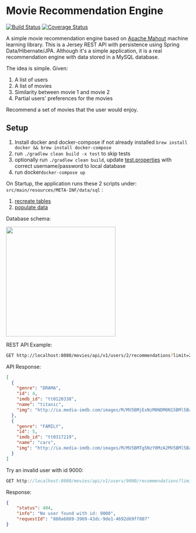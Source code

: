 Movie Recommendation Engine
=====================================
[![Build Status](https://travis-ci.org/julesbond007/movie-recommendation-api.svg?branch=master)](https://travis-ci.org/julesbond007/movie-recommendation-api)
[![Coverage Status](https://coveralls.io/repos/github/julesbond007/movie-recommendation-api/badge.svg?branch=master)](https://coveralls.io/github/julesbond007/movie-recommendation-api?branch=master)

A simple movie recommendation engine based on [Apache Mahout](https://mahout.apache.org/) machine learning library.  This is a Jersey REST API with persistence using Spring Data/Hibernate/JPA.  Although it's a simple application, it is a real recommendation engine with data stored in a MySQL database.  

The idea is simple. Given:

<ol>
    <li> A list of users</li>
    <li> A list of movies</li>
    <li> Similarity between movie 1 and movie 2</li>
    <li> Partial users' preferences for the movies</li>
</ol>

Recommend a set of movies that the user would enjoy.

Setup
-------
1. Install docker and docker-compose if not already installed `brew install docker && brew install docker-compose`
2. run `./gradlew clean build -x test` to skip tests
3. optionally run `./gradlew clean build`, update [test.properties](https://github.com/julesbond007/movie-recommendation-api/blob/master/src/main/resources/META-INF/properties/test.properties) with correct username/password to local database
3. run docker`docker-compose up`

On Startup, the application runs these 2 scripts under: `src/main/resources/META-INF/data/sql` :

1. [recreate tables](https://github.com/julesbond007/movie-recommendation-engine/blob/master/src/main/resources/META-INF/data/sql/ddl.sql)
2. [populate data](https://github.com/julesbond007/movie-recommendation-engine/blob/master/src/main/resources/META-INF/data/sql/init.sql)

Database schema:

[<img width="300px" src="https://raw.githubusercontent.com/julesbond007/movie-recommendation-api/master/design/recommendation_tables.png">](https://raw.githubusercontent.com/julesbond007/movie-recommendation-api/master/design/recommendation_tables.png)

REST API Example:
```bash
GET http://localhost:8080/movies/api/v1/users/2/recommendations?limit=2
```

API Response:
```json
[
  {
    "genre": "DRAMA",
    "id": 4,
    "imdb_id": "tt0120338",
    "name": "titanic",
    "img": "http://ia.media-imdb.com/images/M/MV5BMjExNzM0NDM0N15BMl5BanBnXkFtZTcwMzkxOTUwNw@@._V1_SX300.jpg"
  },
  {
    "genre": "FAMILY",
    "id": 5,
    "imdb_id": "tt0317219",
    "name": "cars",
    "img": "http://ia.media-imdb.com/images/M/MV5BMTg5NzY0MzA2MV5BMl5BanBnXkFtZTYwNDc3NTc2._V1_SX300.jpg"
  }
]
```

Try an invalid user with id 9000:
```java
GET http://localhost:8080/movies/api/v1/users/9000/recommendations?limit=2
```

Response:
```json
{
    "status": 404,
    "info": "No user found with id: 9000",
    "requestId": "880a6889-3969-43dc-9de1-4692d69ff807"
}
```




